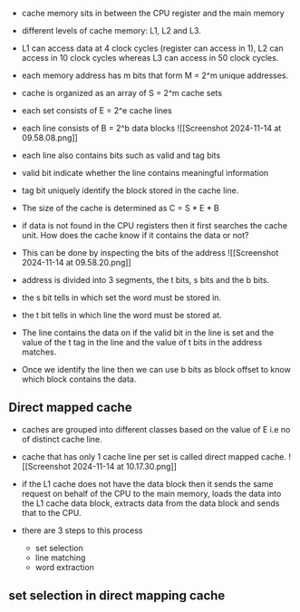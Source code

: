 - cache memory sits in between the CPU register and the main memory
- different levels of cache memory: L1, L2 and L3. 
- L1 can access data at 4 clock cycles (register can access in 1), L2 can access in 10 clock cycles whereas L3 can access in 50 clock cycles. 

- each memory address has m bits that form M = 2^m unique addresses.
- cache is organized as an array of S = 2^m cache sets 
- each set consists of E = 2^e  cache lines 
- each line consists of B = 2^b data blocks
![[Screenshot 2024-11-14 at 09.58.08.png]]
- each line also contains bits such as valid and tag bits
- valid bit indicate whether the line contains meaningful information
- tag bit uniquely identify the block stored in the cache line.

- The size of the cache is determined as C = S * E * B

- if data is not found in the CPU registers then it first searches the cache unit. How does the cache know if it contains the data or not?
- This can be done by inspecting the bits of the address
![[Screenshot 2024-11-14 at 09.58.20.png]]
- address is divided into 3 segments, the t bits, s bits and the b bits.
- the s bit tells in which set the word must be stored in.
- the t bit tells in which line the word must be stored at.
- The line contains the data on if the valid bit in the line is set and the value of the t tag in the line and the value of t bits in the address matches.
- Once we identify the line then we can use b bits as block offset to know which block contains the data. 

## Direct mapped cache
- caches are grouped into different classes based on the value of E i.e no of distinct cache line. 
- cache that has only 1 cache line per set is called direct mapped cache. 
![[Screenshot 2024-11-14 at 10.17.30.png]]

- if the L1 cache does not have the data block then it sends the same request on behalf of the CPU to the main memory, loads the data into the L1 cache data block, extracts data from the data block and sends that to the CPU. 
- there are 3 steps to this process 
	- set selection
	- line matching 
	- word extraction

## set selection in direct mapping cache
